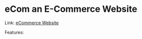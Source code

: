 # eCom an E-Commerce Website

Link: [eCommerce Website](https://ecommerce-frontend-website.vercel.app/)

Features:
